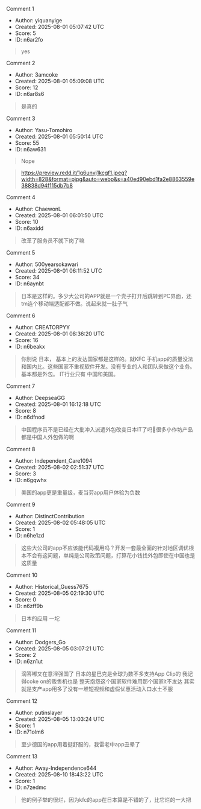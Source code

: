 Comment 1

- Author: yiquanyige
- Created: 2025-08-01 05:07:42 UTC
- Score: 5
- ID: n6ar2fo

> yes

Comment 2

- Author: 3amcoke
- Created: 2025-08-01 05:09:08 UTC
- Score: 12
- ID: n6ar8s6

> 是真的

Comment 3

- Author: Yasu-Tomohiro
- Created: 2025-08-01 05:50:14 UTC
- Score: 55
- ID: n6aw631

> Nope

> https://preview.redd.it/1g6unvj1kcgf1.jpeg?width=828&format=pjpg&auto=webp&s=a40ed90ebd1fa2e8863559e38838d94f115db7b8

Comment 4

- Author: ChaewonL
- Created: 2025-08-01 06:01:50 UTC
- Score: 10
- ID: n6axidd

> 改革了服务员不就下岗了嘛

Comment 5

- Author: 500yearsokawari
- Created: 2025-08-01 06:11:52 UTC
- Score: 34
- ID: n6aynbt

> 日本是这样的。多少大公司的APP就是一个壳子打开后跳转到PC界面，还tm连个移动端适配都不做。说起来就一肚子气

Comment 6

- Author: CREATORPYY
- Created: 2025-08-01 08:36:20 UTC
- Score: 16
- ID: n6beakx

> 你别说 日本，  基本上的发达国家都是这样的。就KFC 手机app的质量没法和国内比。这些国家不重视软件开发。没有专业的人和团队来做这个业务。 基本都是外包。  IT行业只有 中国和美国。

Comment 7

- Author: DeepseaGG
- Created: 2025-08-01 16:12:18 UTC
- Score: 8
- ID: n6dfnod

> 中国程序员不是已经在大批冲入派遣外包改变日本IT了吗👀很多小作坊产品都是中国人外包做的啊

Comment 8

- Author: Independent_Care1094
- Created: 2025-08-02 02:51:37 UTC
- Score: 3
- ID: n6gqwhx

> 美国的app更是重量级，麦当劳app用户体验为负数

Comment 9

- Author: DistinctContribution
- Created: 2025-08-02 05:48:05 UTC
- Score: 1
- ID: n6he1zd

> 这些大公司的app不应该能代码複用吗？开发一套最全面的针对地区调优根本不会有这问题，单纯是公司政策问题，打算花小钱找外包即使在中国也是这质量

Comment 10

- Author: Historical_Guess7675
- Created: 2025-08-05 02:19:30 UTC
- Score: 0
- ID: n6zff9b

> 日本的应用 一坨

Comment 11

- Author: Dodgers_Go
- Created: 2025-08-05 03:07:21 UTC
- Score: 2
- ID: n6zn1ut

> 滴答嘟又在意淫强国了 日本的星巴克是全球为数不多支持App Clip的 我记得coke on的贩售机也是 整天抱怨这个国家软件难用那个国家it不发达 其实就是支产app用多了没有一堆短视频和虚假优惠活动入口水土不服

Comment 12

- Author: putinslayer
- Created: 2025-08-05 13:03:24 UTC
- Score: 1
- ID: n71olm6

> 至少德国的app用着挺舒服的，我雷老中app丑晕了

Comment 13

- Author: Away-Independence644
- Created: 2025-08-10 18:43:22 UTC
- Score: 1
- ID: n7zedmc

> 他的例子举的很烂，因为kfc的app在日本算是不错的了，比它烂的一大把
